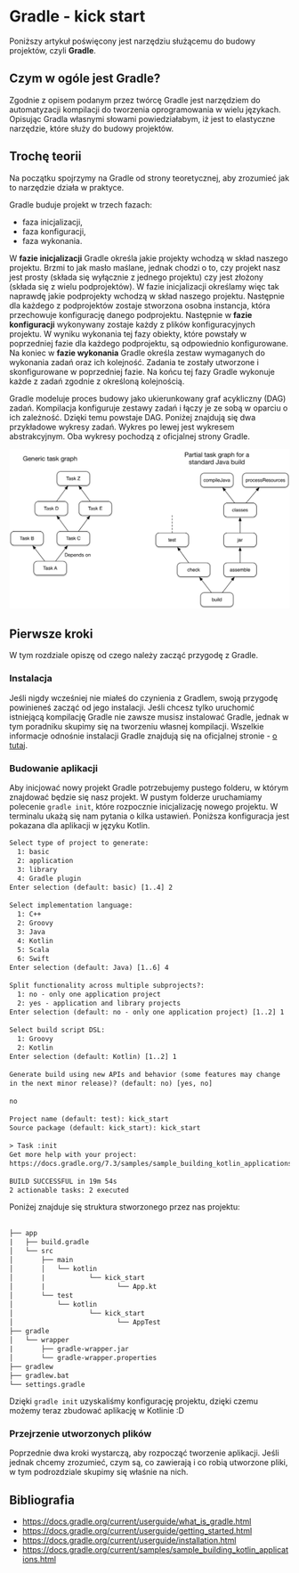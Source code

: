 # Gradle - kick start
Poniższy artykuł poświęcony jest narzędziu służącemu do budowy projektów, czyli **Gradle**. 

## Czym w ogóle jest Gradle? 
Zgodnie z opisem podanym przez twórcę Gradle jest narzędziem do automatyzacji kompilacji do tworzenia oprogramowania w wielu językach. Opisując Gradla własnymi słowami powiedziałabym, iż jest to elastyczne narzędzie, które służy do budowy projektów. 

## Trochę teorii
Na początku spojrzymy na Gradle od strony teoretycznej, aby zrozumieć jak to narzędzie działa w praktyce.

Gradle buduje projekt w trzech fazach:
- faza inicjalizacji,
- faza konfiguracji,
- faza wykonania.

W **fazie inicjalizacji** Gradle określa jakie projekty wchodzą w skład naszego projektu. Brzmi to jak masło maślane, jednak chodzi o to, czy projekt nasz jest prosty (składa się wyłącznie z jednego projektu) czy jest złożony (składa się z wielu podprojektów). W fazie inicjalizacji określamy więc tak naprawdę jakie podprojekty wchodzą w skład naszego projektu. Następnie dla każdego z podprojektów zostaje stworzona osobna instancja, która przechowuje konfigurację danego podprojektu. Następnie w **fazie konfiguracji** wykonywany zostaje każdy z plików konfiguracyjnych projektu. W wyniku wykonania tej fazy obiekty, które powstały w poprzedniej fazie dla każdego podprojektu, są odpowiednio konfigurowane. Na koniec w **fazie wykonania** Gradle określa zestaw wymaganych do wykonania zadań oraz ich kolejność. Zadania te zostały utworzone i skonfigurowane w poprzedniej fazie. Na końcu tej fazy Gradle wykonuje każde z zadań zgodnie z określoną kolejnością.  

Gradle modeluje proces budowy jako ukierunkowany graf acykliczny (DAG) zadań. Kompilacja konfiguruje zestawy zadań i łączy je ze sobą w oparciu o ich zależność. Dzięki temu powstaje DAG. Poniżej znajdują się dwa przykładowe wykresy zadań. Wykres po lewej jest wykresem abstrakcyjnym. Oba wykresy pochodzą z oficjalnej strony Gradle. 

![Wykresy](https://github.com/Hello-PIS/Kick-start-PIS/blob/main/Gradle/photos/dag.png)

## Pierwsze kroki
W tym rozdziale opiszę od czego należy zacząć przygodę z Gradle.

### Instalacja
Jeśli nigdy wcześniej nie miałeś do czynienia z Gradlem, swoją przygodę powinieneś zacząć od jego instalacji. Jeśli chcesz tylko uruchomić istniejącą kompilację Gradle nie zawsze musisz instalować Gradle, jednak w tym poradniku skupimy się na tworzeniu własnej kompilacji. Wszelkie informacje odnośnie instalacji Gradle znajdują się na oficjalnej stronie  - [o tutaj](https://docs.gradle.org/current/userguide/installation.html).

### Budowanie aplikacji
Aby inicjować nowy projekt Gradle potrzebujemy pustego folderu, w którym znajdować będzie się nasz projekt. W pustym folderze uruchamiamy polecenie `gradle init`, które rozpocznie inicjalizację nowego projektu. W terminalu ukażą się nam pytania o kilka ustawień. Poniższa konfiguracja jest pokazana dla aplikacji w języku Kotlin.

```
Select type of project to generate:
  1: basic
  2: application
  3: library
  4: Gradle plugin
Enter selection (default: basic) [1..4] 2

Select implementation language:
  1: C++
  2: Groovy
  3: Java
  4: Kotlin
  5: Scala
  6: Swift
Enter selection (default: Java) [1..6] 4

Split functionality across multiple subprojects?:
  1: no - only one application project
  2: yes - application and library projects
Enter selection (default: no - only one application project) [1..2] 1

Select build script DSL:
  1: Groovy
  2: Kotlin
Enter selection (default: Kotlin) [1..2] 1

Generate build using new APIs and behavior (some features may change in the next minor release)? (default: no) [yes, no]
                                                                                                                       no

Project name (default: test): kick_start
Source package (default: kick_start): kick_start

> Task :init
Get more help with your project: https://docs.gradle.org/7.3/samples/sample_building_kotlin_applications.html

BUILD SUCCESSFUL in 19m 54s
2 actionable tasks: 2 executed
```
Poniżej znajduje się struktura stworzonego przez nas projektu: 

```

├── app
|   ├── build.gradle 
│   └── src
│       ├── main
│       │   └── kotlin 
│       |           └── kick_start
│       |                  └── App.kt
│       └── test
│           └── kotlin 
│                   └── kick_start
│                          └── AppTest
├── gradle
│   └── wrapper
|       ├── gradle-wrapper.jar
│       └── gradle-wrapper.properties
├── gradlew 
├── gradlew.bat 
└── settings.gradle 
```

Dzięki `gradle init` uzyskaliśmy konfigurację projektu, dzięki czemu możemy teraz zbudować aplikację w Kotlinie :D 

### Przejrzenie utworzonych plików
Poprzednie dwa kroki wystarczą, aby rozpocząć tworzenie aplikacji. Jeśli jednak chcemy zrozumieć, czym są, co zawierają i co robią utworzone pliki, w tym podrozdziale skupimy się właśnie na nich. 


## Bibliografia 
- https://docs.gradle.org/current/userguide/what_is_gradle.html
- https://docs.gradle.org/current/userguide/getting_started.html
- https://docs.gradle.org/current/userguide/installation.html
- https://docs.gradle.org/current/samples/sample_building_kotlin_applications.html

